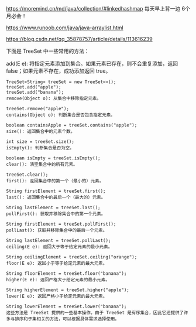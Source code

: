 https://moremind.cn/md/java/collection/#linkedhashmap
每天早上背一边 6个月必会！

https://www.runoob.com/java/java-arraylist.html

https://blog.csdn.net/qq_35878757/article/details/113616239


下面是 TreeSet 中一些常用的方法：

add(E e): 将指定元素添加到集合。如果元素已存在，则不会重复添加，返回 false；如果元素不存在，成功添加返回 true。
```code
TreeSet<String> treeSet = new TreeSet<>();
treeSet.add("apple");
treeSet.add("banana");
remove(Object o): 从集合中移除指定元素。
```

```code
treeSet.remove("apple");
contains(Object o): 判断集合是否包含指定元素。
```

```code
boolean containsApple = treeSet.contains("apple");
size(): 返回集合中的元素个数。
```

```code
int size = treeSet.size();
isEmpty(): 判断集合是否为空。
```
```code
boolean isEmpty = treeSet.isEmpty();
clear(): 清空集合中的所有元素。
```
```code
treeSet.clear();
first(): 返回集合中的第一个（最小的）元素。
```

```code
String firstElement = treeSet.first();
last(): 返回集合中的最后一个（最大的）元素。
```

```code
String lastElement = treeSet.last();
pollFirst(): 获取并移除集合中的第一个元素。
```

```code
String firstElement = treeSet.pollFirst();
pollLast(): 获取并移除集合中的最后一个元素。
```

```code
String lastElement = treeSet.pollLast();
ceiling(E e): 返回大于等于给定元素的最小元素。
```

```code
String ceilingElement = treeSet.ceiling("orange");
floor(E e): 返回小于等于给定元素的最大元素。
```

```code
String floorElement = treeSet.floor("banana");
higher(E e): 返回严格大于给定元素的最小元素。
```

```code
String higherElement = treeSet.higher("apple");
lower(E e): 返回严格小于给定元素的最大元素。
```

```code
String lowerElement = treeSet.lower("banana");
这些方法是 TreeSet 提供的一些基本操作。由于 TreeSet 是有序集合，因此它还提供了许多与排序和子集相关的方法，可以根据具体需求选择使用。
```
